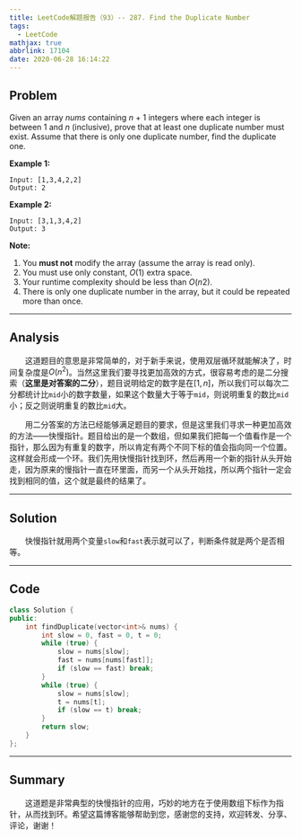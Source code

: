 ```yaml
---
title: LeetCode解题报告（93）-- 287. Find the Duplicate Number
tags:
  - LeetCode
mathjax: true
abbrlink: 17104
date: 2020-06-28 16:14:22
---
```


## Problem

Given an array *nums* containing *n* + 1 integers where each integer is between 1 and *n* (inclusive), prove that at least one duplicate number must exist. Assume that there is only one duplicate number, find the duplicate one.

<!-- more -->

**Example 1:**

```
Input: [1,3,4,2,2]
Output: 2
```

**Example 2:**

```
Input: [3,1,3,4,2]
Output: 3
```

**Note:**

1. You **must not** modify the array (assume the array is read only).
2. You must use only constant, *O*(1) extra space.
3. Your runtime complexity should be less than *O*(*n*2).
4. There is only one duplicate number in the array, but it could be repeated more than once.

------

## Analysis

&emsp;&emsp;这道题目的意思是非常简单的，对于新手来说，使用双层循环就能解决了，时间复杂度是$O(n^2)$。当然这里我们要寻找更加高效的方式，很容易考虑的是二分搜索（**这里是对答案的二分**），题目说明给定的数字是在$[1,n]$，所以我们可以每次二分都统计比`mid`小的数字数量，如果这个数量大于等于`mid`，则说明重复的数比`mid`小；反之则说明重复的数比`mid`大。

&emsp;&emsp;用二分答案的方法已经能够满足题目的要求，但是这里我们寻求一种更加高效的方法——快慢指针。题目给出的是一个数组，但如果我们把每一个值看作是一个指针，那么因为有重复的数字，所以肯定有两个不同下标的值会指向同一个位置。这样就会形成一个环。我们先用快慢指针找到环，然后再用一个新的指针从头开始走，因为原来的慢指针一直在环里面，而另一个从头开始找，所以两个指针一定会找到相同的值，这个就是最终的结果了。

------

## Solution

&emsp;&emsp;快慢指针就用两个变量`slow`和`fast`表示就可以了，判断条件就是两个是否相等。

------

## Code

```c++
class Solution {
public:
    int findDuplicate(vector<int>& nums) {
        int slow = 0, fast = 0, t = 0;
        while (true) {
            slow = nums[slow];
            fast = nums[nums[fast]];
            if (slow == fast) break;
        }
        while (true) {
            slow = nums[slow];
            t = nums[t];
            if (slow == t) break;
        }
        return slow;
    }
};
```

------

## Summary

&emsp;&emsp;这道题是非常典型的快慢指针的应用，巧妙的地方在于使用数组下标作为指针，从而找到环。希望这篇博客能够帮助到您，感谢您的支持，欢迎转发、分享、评论，谢谢！
